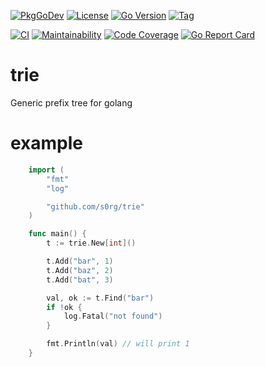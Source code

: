 [![PkgGoDev](https://pkg.go.dev/badge/github.com/s0rg/trie)](https://pkg.go.dev/github.com/s0rg/trie)
[![License](https://img.shields.io/github/license/s0rg/trie)](https://github.com/s0rg/trie/blob/main/LICENSE)
[![Go Version](https://img.shields.io/github/go-mod/go-version/s0rg/trie)](go.mod)
[![Tag](https://img.shields.io/github/v/tag/s0rg/trie?sort=semver)](https://github.com/s0rg/trie/tags)

[![CI](https://github.com/s0rg/trie/workflows/ci/badge.svg)](https://github.com/s0rg/trie/actions?query=workflow%3Aci)
[![Maintainability](https://qlty.sh/badges/be6e541c-b180-457b-9088-300cb5588718/maintainability.svg)](https://qlty.sh/gh/s0rg/projects/trie)
[![Code Coverage](https://qlty.sh/badges/be6e541c-b180-457b-9088-300cb5588718/test_coverage.svg)](https://qlty.sh/gh/s0rg/projects/trie)
[![Go Report Card](https://goreportcard.com/badge/github.com/s0rg/trie)](https://goreportcard.com/report/github.com/s0rg/trie)

# trie

Generic prefix tree for golang

# example

```go
    import (
        "fmt"
        "log"

        "github.com/s0rg/trie"
    )

    func main() {
        t := trie.New[int]()

        t.Add("bar", 1)
        t.Add("baz", 2)
        t.Add("bat", 3)

        val, ok := t.Find("bar")
        if !ok {
            log.Fatal("not found")
        }

        fmt.Println(val) // will print 1
    }
```
